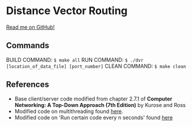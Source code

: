 # Distance Vector Routing

[Read me on GitHub!](https://github.com/SeanCooke/distance-vector-routing)

## Commands
BUILD COMMAND: `$ make all` RUN COMMAND: `$ ./dvr [location_of_data_file] [port_number]` CLEAN COMMAND: `$ make clean`

## References
* Base client/server code modified from chapter 2.7.1 of __Computer Networking: A Top-Down Approach (7th Edition)__ by Kurose and Ross
* Modified code on multithreading found [here](http://www.tutorialspoint.com/python/python_multithreading.htm).
* Modified code on 'Run certain code every n seconds' found [here](http://stackoverflow.com/questions/3393612/run-certain-code-every-n-seconds)
